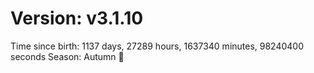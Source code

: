 # Version: v3.1.10
Time since birth: 1137 days, 27289 hours, 1637340 minutes, 98240400 seconds
Season: Autumn 🍁
